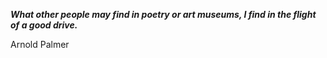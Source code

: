 _**What other people may find in poetry or art museums, I find in the flight of a good drive.**_

Arnold Palmer